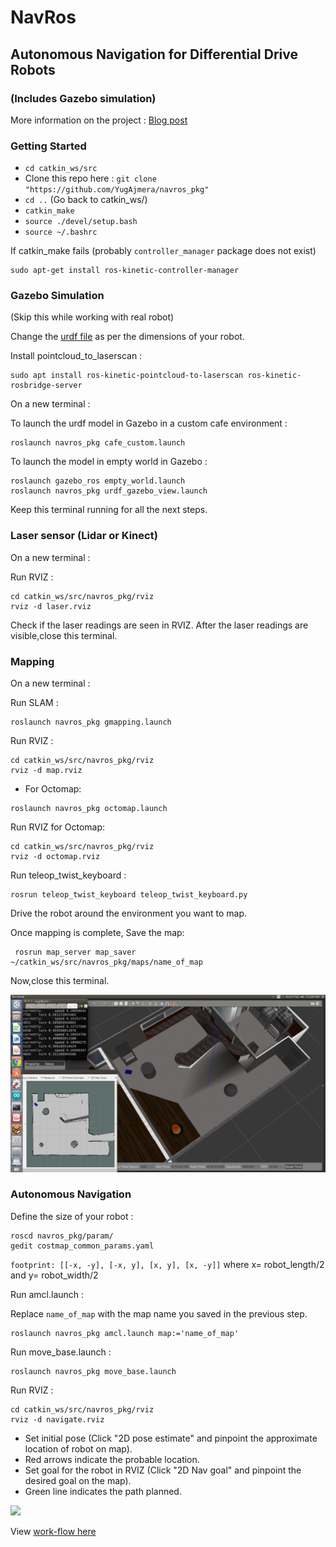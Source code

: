 # NavRos

## Autonomous Navigation for Differential Drive Robots
### (Includes Gazebo simulation)

More information on the project : [Blog post](https://yainnoware.blogspot.com/2019/04/ros-navigation.html)

### Getting Started

- `cd catkin_ws/src`
-  Clone this repo here : `git clone "https://github.com/YugAjmera/navros_pkg"`
- `cd ..` (Go back to catkin_ws/)
- `catkin_make`
- `source ./devel/setup.bash`
- `source ~/.bashrc`

If catkin_make fails (probably `controller_manager` package does not exist)
```
sudo apt-get install ros-kinetic-controller-manager
```

### Gazebo Simulation

(Skip this while working with real robot)

Change the [urdf file](https://github.com/YugAjmera/navros_pkg/blob/master/urdf/car.urdf.xacro) as per the dimensions of your robot.

Install pointcloud_to_laserscan :
```
sudo apt install ros-kinetic-pointcloud-to-laserscan ros-kinetic-rosbridge-server
```

On a new terminal :

To launch the urdf model in Gazebo in a custom cafe environment :
```
roslaunch navros_pkg cafe_custom.launch
```
To launch the model in empty world in Gazebo :
```
roslaunch gazebo_ros empty_world.launch
roslaunch navros_pkg urdf_gazebo_view.launch
```
Keep this terminal running for all the next steps.


### Laser sensor (Lidar or Kinect)
On a new terminal :

Run RVIZ :
```
cd catkin_ws/src/navros_pkg/rviz 
rviz -d laser.rviz
```
Check if the laser readings are seen in RVIZ.
After the laser readings are visible,close this terminal.


### Mapping
On a new terminal :

Run SLAM :
```
roslaunch navros_pkg gmapping.launch
```

Run RVIZ :
```
cd catkin_ws/src/navros_pkg/rviz 
rviz -d map.rviz
```

- For Octomap:
```
roslaunch navros_pkg octomap.launch
```

Run RVIZ for Octomap:
```
cd catkin_ws/src/navros_pkg/rviz 
rviz -d octomap.rviz
```

Run teleop_twist_keyboard :
```
rosrun teleop_twist_keyboard teleop_twist_keyboard.py 
```

Drive the robot around the environment you want to map.

Once mapping is complete,
Save the map:
```
 rosrun map_server map_saver ~/catkin_ws/src/navros_pkg/maps/name_of_map
 ```

Now,close this terminal.

![](screenshot/Screenshot%20from%202019-02-11%2012-28-27.png)

### Autonomous Navigation
Define the size of your robot :
```
roscd navros_pkg/param/
gedit costmap_common_params.yaml 
```
`footprint: [[-x, -y], [-x, y], [x, y], [x, -y]]`
where x= robot_length/2 
and y= robot_width/2


Run amcl.launch :

Replace `name_of_map` with the map name you saved in the previous step.
```
roslaunch navros_pkg amcl.launch map:='name_of_map'
```

Run move_base.launch :
```
roslaunch navros_pkg move_base.launch 
```

Run RVIZ :
```
cd catkin_ws/src/navros_pkg/rviz 
rviz -d navigate.rviz
```

* Set initial pose (Click "2D pose estimate" and pinpoint the approximate location of robot on map). 
* Red arrows indicate the probable location.
* Set goal for the robot in RVIZ (Click "2D Nav goal" and pinpoint the desired goal on the map).
* Green line indicates the path planned.

![](planning.gif)

View [work-flow here](https://github.com/YugAjmera/navros_pkg/blob/master/workflow.md) 

